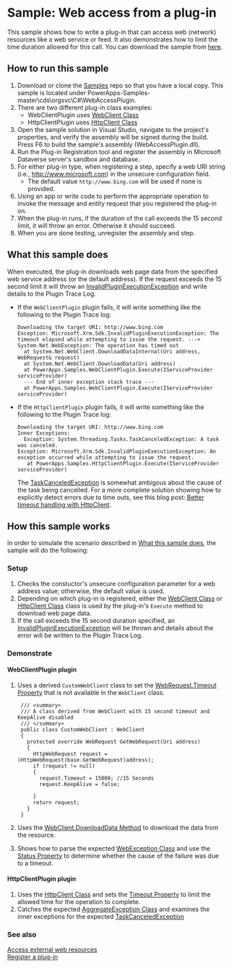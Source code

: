 # Sample: Web access from a plug-in

This sample shows how to write a plug-in that can access web (network) resources like a web service or feed. It also demonstrates how to limit the time duration allowed for this call. You can download the sample from [here](https://github.com/Microsoft/PowerApps-Samples/tree/master/cds/orgsvc/C%23/WebAccessPlugin).

## How to run this sample

1. Download or clone the [Samples](https://github.com/Microsoft/PowerApps-Samples) repo so that you have a local copy. This sample is located under PowerApps-Samples-master\cds\orgsvc\C#\WebAccessPlugin.
1. There are two different plug-in class examples: 
    - WebClientPlugin uses [WebClient Class](https://docs.microsoft.com/en-us/dotnet/api/system.net.webclient)
    - HttpClientPlugin uses [HttpClient Class](https://docs.microsoft.com/en-us/dotnet/api/system.net.http.httpclient)
1. Open the sample solution in Visual Studio, navigate to the project's properties, and verify the assembly will be signed during the build. Press F6 to build the sample's assembly (WebAccessPlugin.dll).
1. Run the Plug-in Registration tool and register the assembly in Microsoft Dataverse server's sandbox and database. 
1. For either plug-in type, when registering a step, specify a web URI string (i.e., http://www.microsoft.com) in the unsecure configuration field.
    - The default value `http://www.bing.com` will be used if none is provided.
1. Using an app or write code to perform the appropriate operation to invoke the message and entity request that you registered the plug-in on.
1. When the plug-in runs, if the duration of the call exceeds the 15 second limit, it will throw an error. Otherwise it should succeed.
1. When you are done testing, unregister the assembly and step.

## What this sample does

When executed, the plug-in downloads web page data from the specified web service address (or the default address). 
If the request exceeds the 15 second limit it will throw an [InvalidPluginExecutionException](https://docs.microsoft.com/en-us/dotnet/api/microsoft.xrm.sdk.invalidpluginexecutionexception) 
and write details to the Plugin Trace Log.

- If the `WebClientPlugin` plugin fails, it will write something like the following to the Plugin Trace log:
    ```
    Downloading the target URI: http://www.bing.com
    Exception: Microsoft.Xrm.Sdk.InvalidPluginExecutionException: The timeout elapsed while attempting to issue the request. ---> System.Net.WebException: The operation has timed out
      at System.Net.WebClient.DownloadDataInternal(Uri address, WebRequest& request)
      at System.Net.WebClient.DownloadData(Uri address)
      at PowerApps.Samples.WebClientPlugin.Execute(IServiceProvider serviceProvider)
      --- End of inner exception stack trace ---
      at PowerApps.Samples.WebClientPlugin.Execute(IServiceProvider serviceProvider)
    ```

- If the `HttpClientPlugin` plugin fails, it will write something like the following to the Plugin Trace log:
    ```
    Downloading the target URI: http://www.bing.com
    Inner Exceptions:
      Exception: System.Threading.Tasks.TaskCanceledException: A task was canceled.
    Exception: Microsoft.Xrm.Sdk.InvalidPluginExecutionException: An exception occurred while attempting to issue the request.
       at PowerApps.Samples.HttpClientPlugin.Execute(IServiceProvider serviceProvider)
    ```
    The [TaskCanceledException](https://docs.microsoft.com/en-us/dotnet/api/system.threading.tasks.taskcanceledexception) is somewhat ambigous about the cause of the task being cancelled. For a more complete solution showing how to explicitly detect errors due to time outs, see this blog post: [Better timeout handling with HttpClient](https://thomaslevesque.com/2018/02/25/better-timeout-handling-with-httpclient/).

## How this sample works

In order to simulate the scenario described in [What this sample does](#what-this-sample-does), the sample will do the following:

### Setup

1. Checks the constuctor's unsecure configuration parameter for a web address value; otherwise, the default value is used.
2. Depending on which plug-in is registered, either the  [WebClient Class](https://docs.microsoft.com/en-us/dotnet/api/system.net.webclient) or  [HttpClient Class](https://docs.microsoft.com/en-us/dotnet/api/system.net.http.httpclient) class is used by the plug-in's `Execute` method to download web page data.
3. If the call exceeds the 15 second duration specified, an [InvalidPluginExecutionException](https://docs.microsoft.com/en-us/dotnet/api/microsoft.xrm.sdk.invalidpluginexecutionexception) will be thrown and details about the error will be written to the Plugin Trace Log.

### Demonstrate

#### WebClientPlugin plugin

1. Uses a derived `CustomWebClient` class to set the [WebRequest.Timeout Property](https://docs.microsoft.com/en-us/dotnet/api/system.net.webrequest.timeout) that is not available in the `WebClient` class.

   ````
    /// <summary>
    /// A class derived from WebClient with 15 second timeout and KeepAlive disabled
    /// </summary>
    public class CustomWebClient : WebClient
    {
      protected override WebRequest GetWebRequest(Uri address)
      {
        HttpWebRequest request = (HttpWebRequest)base.GetWebRequest(address);
        if (request != null)
        {
          request.Timeout = 15000; //15 Seconds
          request.KeepAlive = false;
          
        }
        return request;
      }
    }
    ````

1. Uses the [WebClient.DownloadData Method](https://docs.microsoft.com/en-us/dotnet/api/system.net.webclient.downloaddata) to download the data from the resource.
1. Shows how to parse the expected [WebException Class](https://docs.microsoft.com/en-us/dotnet/api/system.net.webexception) and use the [Status Property](https://docs.microsoft.com/en-us/dotnet/api/system.net.webexception.status) to determine whether the cause of the failure was due to a timeout.

#### HttpClientPlugin plugin

1. Uses the [HttpClient Class](https://docs.microsoft.com/en-us/dotnet/api/system.net.http.httpclient) and sets the [Timeout Property](https://docs.microsoft.com/en-us/dotnet/api/system.net.http.httpclient.timeout) to limit the allowed time for the operation to complete.
1. Catches the expected [AggregateException Class](https://docs.microsoft.com/en-us/dotnet/api/system.aggregateexception) and examines the inner exceptions for the expected [TaskCanceledException](https://docs.microsoft.com/en-us/dotnet/api/system.threading.tasks.taskcanceledexception)

### See also
[Access external web resources](https://docs.microsoft.com/en-us/powerapps/developer/common-data-service/access-web-services)<br/>
[Register a plug-in](https://docs.microsoft.com/en-us/powerapps/developer/common-data-service/register-plug-in)